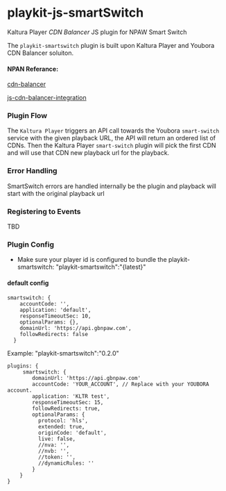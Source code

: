 # playkit-js-smartSwitch

Kaltura Player *CDN Balancer* JS plugin for NPAW Smart Switch

The `playkit-smartswitch` plugin is built upon Kaltura Player and Youbora CDN Balancer soluiton. 

#### NPAN Referance:
[cdn-balancer](https://documentation.npaw.com/product-guides/docs/cdn-balancer)

[js-cdn-balancer-integration](https://documentation.npaw.com/integration-docs/docs/js-cdn-balancer-integration)


### Plugin Flow 

The `Kaltura Player` triggers an API call towards the Youbora `smart-switch` service with the given playback URL,
the API will return an ordered list of CDNs. Then the Kaltura Player `smart-switch` plugin will pick the first CDN and will use that CDN new playback url for the playback.

### Error Handling

SmartSwitch errors are handled internally be the plugin and playback will start with the original playback url 


### Registering to Events

TBD


### Plugin Config

* Make sure your player id is configured to bundle the playkit-smartswitch: "playkit-smartswitch":"{latest}"

#### default config

```
smartswitch: {
    accountCode: '',
    application: 'default',
    responseTimeoutSec: 10,
    optionalParams: {},
    domainUrl: 'https://api.gbnpaw.com',
    followRedirects: false
  }
```


Example:
"playkit-smartswitch":"0.2.0"

```
plugins: { 
     smartswitch: {
        domainUrl: 'https://api.gbnpaw.com'
        accountCode: 'YOUR_ACCOUNT', // Replace with your YOUBORA account.
        application: 'KLTR test',
        responseTimeoutSec: 15,
        followRedirects: true,
        optionalParams: {
          protocol: 'hls',
          extended: true,
          originCode: 'default',
          live: false,
          //nva: '',
          //nvb: '',
          //token: '',
          //dynamicRules: ''
        }
    }
}
```    



